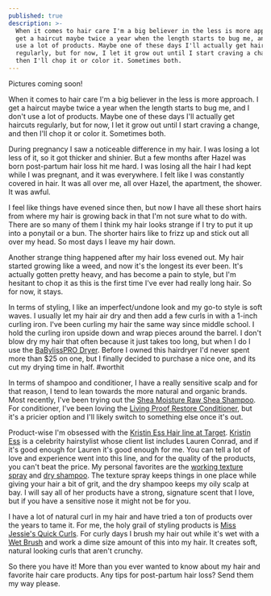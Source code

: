 ```yaml
---
published: true
description: >-
  When it comes to hair care I'm a big believer in the less is more approach. I
  get a haircut maybe twice a year when the length starts to bug me, and I don't
  use a lot of products. Maybe one of these days I'll actually get haircuts
  regularly, but for now, I let it grow out until I start craving a change, and
  then I'll chop it or color it. Sometimes both.
---
```

Pictures coming soon!

When it comes to hair care I'm a big believer in the less is more approach. I get a haircut maybe twice a year when the length starts to bug me, and I don't use a lot of products. Maybe one of these days I'll actually get haircuts regularly, but for now, I let it grow out until I start craving a change, and then I'll chop it or color it. Sometimes both. 

During pregnancy I saw a noticeable difference in my hair. I was losing a lot less of it, so it got thicker and shinier. But a few months after Hazel was born post-partum hair loss hit me hard. I was losing all the hair I had kept while I was pregnant, and it was everywhere. I felt like I was constantly covered in hair. It was all over me, all over Hazel, the apartment, the shower. It was awful.

I feel like things have evened since then, but now I have all these short hairs from where my hair is growing back in that I'm not sure what to do with. There are so many of them I think my hair looks strange if I try to put it up into a ponytail or a bun. The shorter hairs like to frizz up and stick out all over my head. So most days I leave my hair down. 

Another strange thing happened after my hair loss evened out. My hair started growing like a weed, and now it's the longest its ever been. It's actually gotten pretty heavy, and has become a pain to style, but I'm hesitant to chop it as this is the first time I've ever had really long hair. So for now, it stays. 

In terms of styling, I like an imperfect/undone look and my go-to style is soft waves. I usually let my hair air dry and then add a few curls in with a 1-inch curling iron. I've been curling my hair the same way since middle school. I hold the curling iron upside down and wrap pieces around the barrel. I don't blow dry my hair that often because it just takes too long, but when I do I use the [BaBylissPRO Dryer](https://www.amazon.com/gp/product/B000ASDGK8/ref=as_li_tl?ie=UTF8&camp=1789&creative=9325&creativeASIN=B000ASDGK8&linkCode=as2&tag=redletterda04-20&linkId=9dbafc3b9976f4a735c8eb6970825ebd). Before I owned this hairdryer I'd never spent more than $25 on one, but I finally decided to purchase a nice one, and its cut my drying time in half. #worthit

In terms of shampoo and conditioner, I have a really sensitive scalp and for that reason, I tend to lean towards the more natural and organic brands. Most recently, I've been trying out the [Shea Moisture Raw Shea Shampoo](https://www.target.com/p/sheamoisture-174-raw-shea-butter-moisture-retention-shampoo-13-fl-oz/-/A-12239777). For conditioner, I've been loving the [Living Proof Restore Conditioner](https://www.amazon.com/gp/product/B005BQ7J5W/ref=as_li_tl?ie=UTF8&camp=1789&creative=9325&creativeASIN=B005BQ7J5W&linkCode=as2&tag=redletterda04-20&linkId=6628ce93e272b2cdf1a61597e999ce2b), but it's a pricier option and I'll likely switch to something else once it's out. 

Product-wise I'm obsessed with the [Kristin Ess Hair line at Target](https://www.target.com/bp/kristin+ess). [Kristin Ess](https://www.instagram.com/kristin_ess/?hl=en) is a celebrity hairstylist whose client list includes Lauren Conrad, and if it's good enough for Lauren it's good enough for me. You can tell a lot of love and experience went into this line, and for the quality of the products, you can't beat the price. My personal favorites are the [working texture spray](https://www.target.com/p/kristin-ess-dry-finish-working-texture-spray-6-9oz/-/A-51397116) and [dry shampoo](https://www.target.com/p/kristin-ess-style-reviving-dry-shampoo-4oz/-/A-51423847). The texture spray keeps things in one place while giving your hair a bit of grit, and the dry shampoo keeps my oily scalp at bay. I will say all of her products have a strong, signature scent that I love, but if you have a sensitive nose it might not be for you. 

I have a lot of natural curl in my hair and have tried a ton of products over the years to tame it. For me, the holy grail of styling products is [Miss Jessie's Quick Curls](https://www.amazon.com/gp/product/B002SKUFOQ/ref=as_li_tl?ie=UTF8&camp=1789&creative=9325&creativeASIN=B002SKUFOQ&linkCode=as2&tag=redletterda04-20&linkId=dde5a70cbceda72911e5962c606e8875). For curly days I brush my hair out while it's wet with a [Wet Brush](https://www.amazon.com/gp/product/B005LPN8R6/ref=as_li_tl?ie=UTF8&camp=1789&creative=9325&creativeASIN=B005LPN8R6&linkCode=as2&tag=redletterda04-20&linkId=4ff751ac777f2bf3acb94337583afcd4) and work a dime size amount of this into my hair. It creates soft, natural looking curls that aren't crunchy. 

So there you have it! More than you ever wanted to know about my hair and favorite hair care products. Any tips for post-partum hair loss? Send them my way please.
